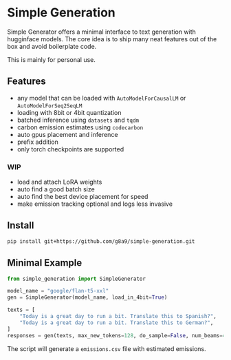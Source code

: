 # Simple Generation

Simple Generator offers a minimal interface to text generation with hugginface models. The core idea is to ship many neat features out of the box and avoid boilerplate code.

This is mainly for personal use.

## Features

- any model that can be loaded with `AutoModelForCausalLM` or `AutoModelForSeq2SeqLM`
- loading with 8bit or 4bit quantization
- batched inference using `datasets` and `tqdm`
- carbon emission estimates using `codecarbon`
- auto gpus placement and inference
- prefix addition
- only torch checkpoints are supported

### WIP

- load and attach LoRA weights
- auto find a good batch size
- auto find the best device placement for speed
- make emission tracking optional and logs less invasive

## Install

```bash
pip install git+https://github.com/g8a9/simple-generation.git
```

## Minimal Example

```python
from simple_generation import SimpleGenerator

model_name = "google/flan-t5-xxl"
gen = SimpleGenerator(model_name, load_in_4bit=True)

texts = [
    "Today is a great day to run a bit. Translate this to Spanish?",
    "Today is a great day to run a bit. Translate this to German?",
]
responses = gen(texts, max_new_tokens=128, do_sample=False, num_beams=4)
```

The script will generate a `emissions.csv` file with estimated emissions.
